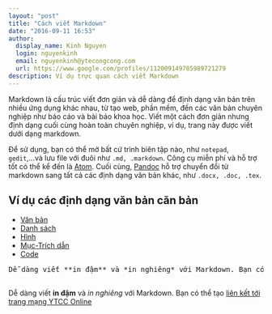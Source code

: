 ```yaml
---
layout: "post"
title: "Cách viết Markdown"
date: "2016-09-11 16:53"
author:
  display_name: Kinh Nguyen
  login: nguyenkinh
  email: nguyenkinh@ytecongcong.com
  url: https://www.google.com/profiles/112009149785989721279
description: Ví dụ trực quan cách viết Markdown
---
```


<script src="/assets/js/application.js"></script>

Markdown là cấu trúc viết đơn giản và dễ dàng để định dạng văn bản trên nhiều ứng dụng khác nhau, từ tạo web, phần mềm, đến các văn bản chuyên nghiệp như báo cáo và bài báo khoa học. Viết một cách đơn giản nhưng định dạng cuối cùng hoàn toàn chuyên nghiệp, ví dụ, trang này được viết dưới dạng markdown.

Để sử dụng, bạn có thể mở bất cứ trình biên tập nào, như `notepad`, `gedit`,...và lưu file với đuôi như `.md, .markdown`. Công cụ miễn phí và hỗ trợ tốt có thể kể đến là [Atom](https://atom.io/). Cuối cùng, [Pandoc](http://pandoc.org/) hỗ trợ chuyển đổi từ markdown sang tất cả các định dạng văn bản khác, như `.docx, .doc, .tex`.

## Ví dụ các định dạng văn bản căn bản

<div class="js-toc">

<ul class="example-nav js-examples-nav">
  <li><a href="#" class="selected" data-container-id="example-text">Văn bản</a></li>
  <li><a href="#" data-container-id="example-lists" class="">Danh sách</a></li>
  <li><a href="#" data-container-id="example-images" class="">Hình</a></li>
  <li><a href="#" data-container-id="example-headers" class="">Mục-Trích dẫn</a></li>
  <li><a href="#" data-container-id="example-code" class="">Code</a></li>
  <!-- <li><a href="#" data-container-id="example-extras" class="">Khác</a></li> -->
</ul>

<div class="markdown-example" id="example-text" style="display: block;">
  <pre class="source">Dễ dàng viết **in đậm** và *in nghiêng* với Markdown. Bạn có thể tạo liên kết tới trang [YTCC Online](http://ytecongcong.com)
  </pre>
  <div class="rendered">
  Dễ dàng viết <strong>in đậm</strong> và <em>in nghiêng</em> với Markdown. Bạn có thể tạo <a href="http://ytecongcong.com/">liên kết tới trang mạng YTCC Online</a>
  </div>
</div>

<div class="markdown-example" id="example-lists" style="display: none;">
  <pre class="source">Bạn có thể tạo danh sách đánh số:

  1. Một
  2. Hai
  3. Ba

  Hoặc tạo danh sách không đánh số:

  * Đánh dấu sao ở đầu dòng
  * OK!

  Hoặc cũng có thể dùng,

  - Dấu gạch đầu dòng `-` hoặc `+` cũng được
  - Nếu có mục nhỏ hơn, thêm 2 khoảng trắng phía trước:
    - Như thế này
    - Và thế này
  </pre>
<div class="rendered" markdown="1">
Bạn có thể tạo danh sách đánh số:

1.  Một
2.  Hai
3.  Ba

Hoặc tạo danh sách không đánh số:

*   Đánh dấu sao ở đầu dòng
*   OK!

Hoặc cũng có thể dùng,

*   Gạch đầu dòng cũng được
*   Nếu có mục nhỏ hơn, chỉ cần thêm 2 khoảng trắng trước dấu gạch hoặc dấu sao:
    *   Như thế này
    *   Và thế này
</div>
</div>

<div class="markdown-example" id="example-images" style="display: none;">
<pre class="source">Nếu muốn chèn hình ảnh, copy liên kết tới hình và gõ đơn giản như sau:

![Hình logo](https://dl.dropboxusercontent.com/u/29949485/avatar.png)
</pre>
<div class="rendered" markdown="1">
Nếu muốn chèn hình ảnh, copy liên kết tới hình và gõ đơn giản như sau:

![Hình logo](https://dl.dropboxusercontent.com/u/29949485/avatar.png)
</div>
</div>

<div class="markdown-example" id="example-headers" style="display: none;">
<pre class="source"># Định dạng cấu trúc văn bản

Để định dạng văn bản theo các đề mục khác nhau trong một văn bản, đặt dấu `#` đầu dòng để tạo tiêu đề. Số lượng dấu sao thể hiện mức độ, v.d. hai dấu `##` là mục con của `#`.

### Đây là mục con cấp 3

Có thể dùng dấu `#` từ một đến sáu `######` để thể hiện các cấp của tiêu đề.

Nếu bạn muốn trích một câu nói, văn bản, sử dụng dấu > đầu hàng:

> Khỏe vì nước kiến thiết Quốc Gia. Đoàn thanh niên ta góp tài ba. Tạo nguồn dân sinh mới hùng mạnh trong năm giới. Hợp lực xây hưng thịnh chung nước Nam. Thanh niên ơi, hồn thiêng núi sông đợi chờ! Nơi tay ta toàn dân ngóng trông từng giờ. Mang máu anh hùng ta đừng làm nhơ máu anh hùng. Trai đất Việt phải nêu đèn sáng thế giới soi chung - Hùng Lân
</pre>
<div class="rendered" markdown="1">
# Định dạng cấu trúc văn bản

Để định dạng văn bản theo các đề mục khác nhau trong một văn bản, đặt dấu `#` đầu dòng để tạo tiêu đề. Số lượng dấu sao thể hiện mức độ, v.d. hai dấu `##` là mục con của `#`.

### Đây là mục con cấp 3

Có thể dùng dấu `#` từ một đến sáu `######` để thể hiện các cấp của tiêu đề.

Nếu bạn muốn trích một câu nói, văn bản, sử dụng dấu > đầu hàng:

> Khỏe vì nước kiến thiết Quốc Gia. Đoàn thanh niên ta góp tài ba. Tạo nguồn dân sinh mới hùng mạnh trong năm giới. Hợp lực xây hưng thịnh chung nước Nam. Thanh niên ơi, hồn thiêng núi sông đợi chờ! Nơi tay ta toàn dân ngóng trông từng giờ. Mang máu anh hùng ta đừng làm nhơ máu anh hùng. Trai đất Việt phải nêu đèn sáng thế giới soi chung - Hùng Lân
</div>
</div>

<div class="markdown-example" id="example-code" style="display: none;">
<pre class="source">
Có nhiều cách khác nhau để định dạng code. Nếu viết code trên cùng dòng, chỉ cần đóng chữ trong dấu ` (phím bên trái số 1), v.d. `gen gioitinh = 1`. Nếu có một đoạn code dài, thụt đầu dòng *4* khoảng trắng để định dạng:

    if (gioitinh = 1){
      return "Nam"
    }

Một cách khác là dùng hàng rào bọc quanh code mà không cần thụt đầu dòng:

```
if (gioitinh = 1){
  return "Nam"
}
```

Nếu muốn chỉ rõ ngôn ngữ của code để tô màu code:

``` r
if (gioitinh = 1){
  return "Nam"
}
```
</pre>
<div class="rendered" markdown="1">
Có nhiều cách khác nhau để định dạng code. Nếu viết code trên cùng dòng, chỉ cần đóng chữ trong dấu ` (phím bên trái số 1), v.d. `gen gioitinh = 1`. Nếu có một đoạn code dài, thụt đầu dòng *4* khoảng trắng để định dạng:

    if (gioitinh = 1){
      return "Nam"
    }

Một cách khác là dùng hàng rào bọc quanh code mà không cần thụt đầu dòng:

~~~
if (gioitinh = 1){
  return "Nam"
}
~~~

Nếu muốn chỉ rõ ngôn ngữ của code để tô màu code:

``` r
if (gioitinh = 1){
  return "Nam"
}
```
</div>
</div>

</div>
